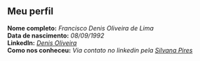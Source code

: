 Meu perfil
-------

**Nome completo:** *Francisco Denis Oliveira de Lima*   
**Data de nascimento:** *08/09/1992*   
**LinkedIn:** *[Denis Oliveira](https://www.linkedin.com/in/denisolvra/)*   
**Como nos conheceu:**  *Via contato no linkedin pela [Silvana Pires](https://www.linkedin.com/in/silvanaspires)*